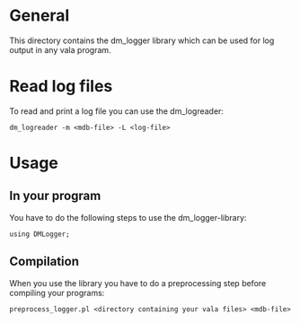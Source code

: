 # General
This directory contains the dm_logger library which can be used for log output in any vala program.

# Read log files
To read and print a log file you can use the dm_logreader:
```
dm_logreader -m <mdb-file> -L <log-file>
```
# Usage
## In your program
You have to do the following steps to use the dm_logger-library:
```vala
using DMLogger;
```

## Compilation
When you use the library you have to do a preprocessing step before compiling your programs:
```
preprocess_logger.pl <directory containing your vala files> <mdb-file>
